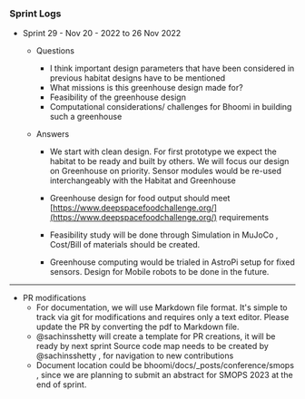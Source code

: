 ### Sprint Logs 

* Sprint 29 - Nov  20 - 2022 to 26 Nov  2022 
  * Questions
    - I think important design parameters that have been considered in previous habitat designs have to be mentioned
    - What missions is this greenhouse design made for?
    - Feasibility of the greenhouse design
    - Computational considerations/ challenges for Bhoomi in building such a greenhouse
  * Answers

    * We start with clean design. For first prototype we expect the habitat to be ready and built by others. 
      We will focus our design on Greenhouse on priority. Sensor modules would be re-used interchangeably 
      with the Habitat and Greenhouse
    * Greenhouse design for food output should meet [https://www.deepspacefoodchallenge.org/](https://www.deepspacefoodchallenge.org/) requirements

    * Feasibility study will be done through Simulation in MuJoCo , Cost/Bill of materials should be created.
    * Greenhouse computing would be trialed in AstroPi setup for fixed sensors. Design for Mobile robots to be done in the future.


---
* PR modifications
  * For documentation, we will use Markdown file format. It's simple to track via git for modifications and requires only a text editor.
    Please update the PR by converting the pdf to Markdown file.
  * @sachinsshetty will create a template for PR creations, it will be ready by next sprint
  Source code map needs to be created by @sachinsshetty , for navigation to new contributions  
  * Document location could be  bhoomi/docs/_posts/conference/smops , since we are planning to submit an abstract for
  SMOPS 2023 at the end of sprint.


